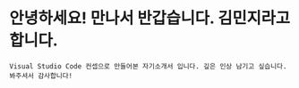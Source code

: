 # 안녕하세요! 만나서 반갑습니다. 김민지라고 합니다.

```
Visual Studio Code 컨셉으로 만들어본 자기소개서 입니다. 깊은 인상 남기고 싶습니다. 봐주셔서 감사합니다!
```